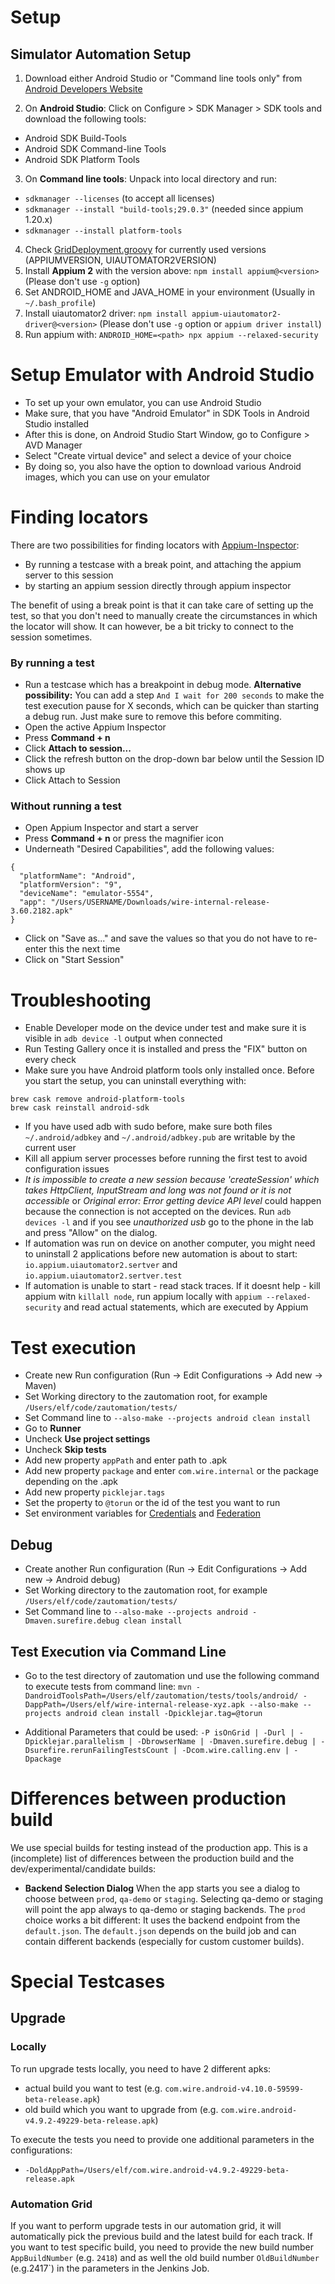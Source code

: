 # Setup
## Simulator Automation Setup
        
1. Download either Android Studio or "Command line tools only" from [Android Developers Website](https://developer.android.com/studio)
        
2. On **Android Studio**: Click on Configure > SDK Manager > SDK tools and download the following tools:
- Android SDK Build-Tools
- Android SDK Command-line Tools
- Android SDK Platform Tools
3. On **Command line tools**: Unpack into local directory and run:
- `sdkmanager --licenses` (to accept all licenses)
- `sdkmanager --install "build-tools;29.0.3"` (needed since appium 1.20.x)
- `sdkmanager --install platform-tools`
4. Check [GridDeployment.groovy](../android/GridDeployment.groovy) for currently used versions (APPIUMVERSION, UIAUTOMATOR2VERSION)
5. Install **Appium 2** with the version above: `npm install appium@<version>` (Please don't  use `-g` option)
6. Set ANDROID_HOME and JAVA_HOME in your environment (Usually in `~/.bash_profile`)
7. Install uiautomator2 driver: `npm install appium-uiautomator2-driver@<version>` (Please don't  use `-g` option or `appium driver install`)
8. Run appium with: `ANDROID_HOME=<path> npx appium --relaxed-security`

# Setup Emulator with Android Studio
* To set up your own emulator, you can use Android Studio
* Make sure, that you have "Android Emulator" in SDK Tools in Android Studio installed
* After this is done, on Android Studio Start Window, go to Configure > AVD Manager
* Select "Create virtual device" and select a device of your choice
* By doing so, you also have the option to download various Android images, which you can use on your emulator

# Finding locators
There are two possibilities for finding locators with [Appium-Inspector](https://github.com/appium/appium-inspector/releases):
-   By running a testcase with a break point, and attaching the appium server to this session
-   by starting an appium session directly through appium inspector

The benefit of using a break point is that it can take care of setting up the test, so that you don't need to manually create the circumstances in which the locator will show. It can however, be a bit tricky to connect to the session sometimes.

### By running a test

* Run a testcase which has a breakpoint in debug mode. **Alternative possibility:**
You can add a step `And I wait for 200 seconds` 
to make the test execution pause for X seconds, which can be quicker than 
starting a debug run. Just make sure to remove this before commiting. 
* Open the active Appium Inspector
* Press **Command + n**
* Click **Attach to session...** 
* Click the refresh button on the drop-down bar below until the Session ID shows up
* Click Attach to Session

### Without running a test

* Open Appium Inspector and start a server
* Press **Command + n** or press the magnifier icon
* Underneath "Desired Capabilities", add the following values:
```
{
  "platformName": "Android",
  "platformVersion": "9",
  "deviceName": "emulator-5554",
  "app": "/Users/USERNAME/Downloads/wire-internal-release-3.60.2182.apk"
}
```  
* Click on "Save as..." and save the values so that you do not have to re-enter this the next time
* Click on "Start Session"

# Troubleshooting
* Enable Developer mode on the device under test and make sure it is visible in `adb device -l` output when connected
* Run Testing Gallery once it is installed and press the "FIX" button on every check
* Make sure you have Android platform tools only installed once. Before you start the setup, you can uninstall everything with:
```
brew cask remove android-platform-tools
brew cask reinstall android-sdk
```
* If you have used adb with sudo before, make sure both files `~/.android/adbkey` and `~/.android/adbkey.pub` are writable by the current user
* Kill all appium server processes before running the first test to avoid configuration issues
* *It is impossible to create a new session because 'createSession' which takes HttpClient, InputStream and long was not found or it is not accessible* or *Original error: Error getting device API level* could happen because the connection is not accepted on the devices. Run `adb devices -l` and if you see *unauthorized usb* go to the phone in the lab and press "Allow" on the dialog.
* If automation was run on device on another computer, you might need to uninstall 2 applications before new automation is about to start:
`io.appium.uiautomator2.sertver` and `io.appium.uiautomator2.sertver.test`
* If automation is unable to start - read stack traces. If it doesnt help - kill appium witn `killall node`, run appium locally with 
`appium --relaxed-security` and read actual statements, which are executed by Appium 


# Test execution
* Create new Run configuration (Run -> Edit Configurations -> Add new -> Maven)
* Set Working directory to the zautomation root, for example `/Users/elf/code/zautomation/tests/`
* Set Command line to `--also-make --projects android clean install`
* Go to **Runner**
* Uncheck **Use project settings**
* Uncheck **Skip tests**
* Add new property `appPath` and enter path to .apk
* Add new property `package` and enter `com.wire.internal` or the package depending on the .apk
* Add new property `picklejar.tags`
* Set the property to `@torun` or the id of the test you want to run
* Set environment variables for [Credentials](../../README.md#credentials) and [Federation](../../README.md#federation)

## Debug
* Create another Run configuration (Run -> Edit Configurations -> Add new -> Android debug)
* Set Working directory to the zautomation root, for example `/Users/elf/code/zautomation/tests/`
* Set Command line to `--also-make --projects android -Dmaven.surefire.debug clean install`

## Test Execution via Command Line
* Go to the test directory of zautomation und use the following command to execute tests from command line:
`mvn -DandroidToolsPath=/Users/elf/zautomation/tests/tools/android/ -DappPath=/Users/elf/wire-internal-release-xyz.apk --also-make --projects android clean install -Dpicklejar.tag=@torun`

* Additional Parameters that could be used:
`-P isOnGrid | -Durl | -Dpicklejar.parallelism | -DbrowserName | -Dmaven.surefire.debug | -Dsurefire.rerunFailingTestsCount | -Dcom.wire.calling.env | -Dpackage`

# Differences between production build
We use special builds for testing instead of the production app. This is a (incomplete) list of differences between the production build and the dev/experimental/candidate builds:
* **Backend Selection Dialog** When the app starts you see a dialog to choose between `prod`, `qa-demo` or `staging`. Selecting qa-demo or staging will point the app always to qa-demo or staging backends. The `prod` choice works a bit different: It uses the backend endpoint from the `default.json`. The `default.json` depends on the build job and can contain different backends (especially for custom customer builds).

# Special Testcases
## Upgrade
### Locally

To run upgrade tests locally, you need to have 2 different apks: 
* actual build you want to test (e.g. `com.wire.android-v4.10.0-59599-beta-release.apk`)
* old build which you want to upgrade from (e.g. `com.wire.android-v4.9.2-49229-beta-release.apk`)

To execute the tests you need to provide one additional parameters in the configurations:
* `-DoldAppPath=/Users/elf/com.wire.android-v4.9.2-49229-beta-release.apk`

### Automation Grid
If you want to perform upgrade tests in our automation grid, it will automatically pick the previous build and the latest build for each track.
If you want to test specific build, you need to provide the new build number `AppBuildNumber` (e.g. `2418`) and as well the old build number `OldBuildNumber` (e.g.2417`) in the parameters in the Jenkins Job.
